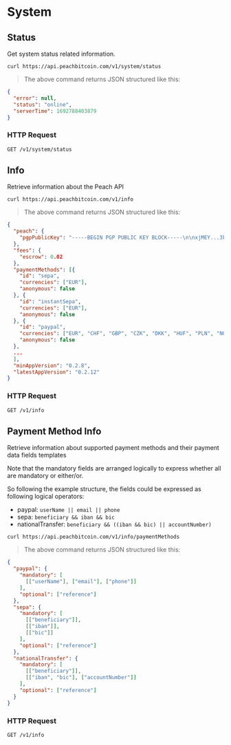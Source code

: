 # System
## Status
Get system status related information.

```shell
curl https://api.peachbitcoin.com/v1/system/status
```

> The above command returns JSON structured like this:

```json
{
  "error": null,
  "status": "online",
  "serverTime": 1692788403879
}
```

### HTTP Request
`GET /v1/system/status`

## Info
Retrieve information about the Peach API

```shell
curl https://api.peachbitcoin.com/v1/info
```

> The above command returns JSON structured like this:

```json
{
  "peach": {
    "pgpPublicKey": "-----BEGIN PGP PUBLIC KEY BLOCK-----\n\nxjMEY...3kzT\n-----END PGP PUBLIC KEY BLOCK-----\n"
  },
  "fees": {
    "escrow": 0.02
  },
  "paymentMethods": [{
    "id": "sepa",
    "currencies": ["EUR"],
    "anonymous": false
  }, {
    "id": "instantSepa",
    "currencies": ["EUR"],
    "anonymous": false
  }, {
    "id": "paypal",
    "currencies": ["EUR", "CHF", "GBP", "CZK", "DKK", "HUF", "PLN", "NOK", "SEK"],
    "anonymous": false
  }, 
  ...
  ],
  "minAppVersion": "0.2.8",
  "latestAppVersion": "0.2.12"
}
```

### HTTP Request
`GET /v1/info`


## Payment Method Info
Retrieve information about supported payment methods and their payment data fields templates

Note that the mandatory fields are arranged logically to express whether all are mandatory or either/or.

So following the example structure, the fields could be expressed as following logical operators:

- paypal: `userName || email || phone`
- sepa: `beneficiary && iban && bic`
- nationalTransfer: `beneficiary && ((iban && bic) || accountNumber)`

```shell
curl https://api.peachbitcoin.com/v1/info/paymentMethods
```

> The above command returns JSON structured like this:

```json
{
  "paypal": {
    "mandatory": [
      [["userName"], ["email"], ["phone"]]
    ],
    "optional": ["reference"]
  },
  "sepa": {
    "mandatory": [
      [["beneficiary"]],
      [["iban"]],
      [["bic"]]
    ],
    "optional": ["reference"]
  },
  "nationalTransfer": {
    "mandatory": [
      [["beneficiary"]],
      [["iban", "bic"], ["accountNumber"]]
    ],
    "optional": ["reference"]
  }
}
```

### HTTP Request
`GET /v1/info`
